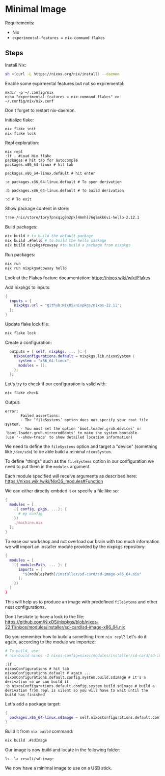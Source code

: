 # Minimal Image

Requirements:

- Nix
- `experimental-features = nix-command flakes`


## Steps

Install Nix:

```bash
sh <(curl -L https://nixos.org/nix/install) --daemon
```

Enable some expirmental features but not so expiremental:

```
mkdir -p ~/.config/nix
echo "experimental-features = nix-command flakes" >> ~/.config/nix/nix.conf
```

Don't forget to restart nix-daemon.

Initialize flake:

```bash
nix flake init
nix flake lock
```

Repl exploration:

```repl
nix repl
:lf . #Load Nix flake
packages # hit tab for autocomple
packages.x86_64-linux # hit tab

packages.x86_64-linux.default # hit enter

:e packages.x86_64-linux.default # To open derivation

:b packages.x86_64-linux.default # To build derivation

:q # To exit
```

Show package content in store:

```bash
tree /nix/store/1pry7pnxqig0n2pkl4mnhl76qlmkk6vi-hello-2.12.1
```

Build packages:

```bash
nix build # to build the default package
nix build .#hello # to build the hello package
nix build nixpkgs#cowsay #to build a package from nixpkgs
```

Run packages:

```bash
nix run
nix run nixpkgs#cowsay hello
```

Look at the Flakes feature documentation: https://nixos.wiki/wiki/Flakes

Add nixpkgs to inputs:

```nix
{
  inputs = {
    nixpkgs.url = "github:NixOS/nixpkgs/nixos-22.11";
  };
}
```

Update flake lock file:

```bash
nix flake lock
```

Create a configuration:

```nix
  outputs = { self, nixpkgs, ... }: {
    nixosConfigurations.default = nixpkgs.lib.nixosSystem {
      system = "x86_64-linux";
      modules = [];
    };
  };
```


Let's try to check if our configuration is valid with:

```bash
nix flake check
```

Output:

```
error:
       Failed assertions:
       - The ‘fileSystems’ option does not specify your root file system.
       - You must set the option ‘boot.loader.grub.devices’ or 'boot.loader.grub.mirroredBoots' to make the system bootable.
(use '--show-trace' to show detailed location information)
```

We need to define the `fileSystems` option and target a "device" (something like `/dev/sda`) to be able build a minimal `nixosSystem`.

To define "things" such as the `fileSystems` option in our configuration we need to put them in the `modules` argument.

Each module specified will receive arguments as described here: https://nixos.wiki/wiki/NixOS_modules#Function

We can either directly embded it or specify a file like so:

```nix
{
  modules = [
    ({ config, pkgs, ...}: {
      # my config
    })
    ./machine.nix
  ];
}
```

To ease our workshop and not overload our brain with too much information we will import an installer module provided by the nixpkgs repository:

```nix
{
  modules = [
    ({ modulesPath, ... }: {
      imports = [
        "${modulesPath}/installer/sd-card/sd-image-x86_64.nix"
      ];
    })
  ]
}
```

This will help us to produce an image with predefined `fileSytems` and other neat configurations.

Don't hesitate to have a look to the file: https://github.com/NixOS/nixpkgs/blob/nixos-22.11/nixos/modules/installer/sd-card/sd-image-x86_64.nix

Do you remember how to build a something from `nix repl`? Let's do it again, according to the module we imported:

```nix
# To build, use:
# nix-build nixos -I nixos-config=nixos/modules/installer/sd-card/sd-image-x86_64.nix -A config.system.build.sdImage
```

```repl
:lf .
nixosConfigurations # hit tab
nixosConfigurations.default # again ...
nixosConfigurations.default.config.system.build.sdImage # it's a derivation so we can build it
:b nixosConfigurations.default.config.system.build.sdImage # build a derivation from repl is silent so you will have to wait until the build has finished
```

Let's add a package target:

```nix
{
  packages.x86_64-linux.sdImage = self.nixosConfigurations.default.config.system.build.sdImage;
}
```

Build it from `nix build` command:

```bash
nix build .#sdImage
```

Our image is now build and locate in the following folder:

```
ls -la result/sd-image
```

We now have a minimal image to use on a USB stick.